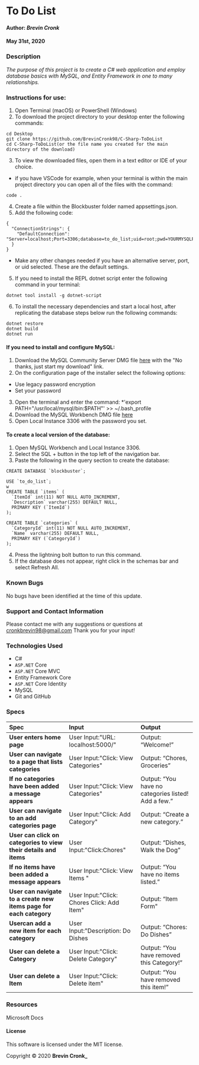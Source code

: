 # **To Do List**

#### Author: **_Brevin Cronk_**
#### May 31st, 2020



### Description

_The purpose of this project is to create a C# web application and employ database basics with MySQL, and Entity Framework in one to many relationships._

### Instructions for use:

1. Open Terminal (macOS) or PowerShell (Windows)
2. To download the project directory to your desktop enter the following commands:
```
cd Desktop
git clone https://github.com/BrevinCronk98/C-Sharp-ToDoList
cd C-Sharp-ToDoList(or the file name you created for the main directory of the download)
```
3. To view the downloaded files, open them in a text editor or IDE of your choice.
* if you have VSCode for example, when your terminal is within the main project directory you can open all of the files with the command:
```
code .
```
4. Create a file within the Blockbuster folder named appsettings.json.
5. Add the following code:
```
{
  "ConnectionStrings": {
    "DefaultConnection": "Server=localhost;Port=3306;database=to_do_list;uid=root;pwd=YOURMYSQLPASSWORDHERE;"
  }
}
```
* Make any other changes needed if you have an alternative server, port, or uid selected. These are the default settings.

5. If you need to install the REPL dotnet script enter the following command in your terminal: 
```
dotnet tool install -g dotnet-script
```
6. To install the necessary dependencies and start a local host, after replicating the database steps below run the following commands:
```
dotnet restore
dotnet build
dotnet run
```

#### If you need to install and configure MySQL:
1. Download the MySQL Community Server DMG file [here](https://dev.mysql.com/downloads/file/?id=484914) with the "No thanks, just start my download" link.
2. On the configuration page of the installer select the following options:
* Use legacy password encryption
* Set your password
3. Open the terminal and enter the command:
*'export PATH="/usr/local/mysql/bin:$PATH"' >> ~/.bash_profile
4. Download the MySQL Workbench DMG file [here](https://dev.mysql.com/downloads/file/?id=484391)
5. Open Local Instance 3306 with the password you set.

#### To create a local version of the database:
1. Open MySQL Workbench and Local Instance 3306.
2. Select the SQL + button in the top left of the navigation bar.
3. Paste the following in the query section to create the database:

```
CREATE DATABASE `blockbuster`;

USE `to_do_list`;
w
CREATE TABLE `items` (
  `ItemId` int(11) NOT NULL AUTO_INCREMENT,
  `Description` varchar(255) DEFAULT NULL,
  PRIMARY KEY (`ItemId`)
);

CREATE TABLE `categories` (
  `CategoryId` int(11) NOT NULL AUTO_INCREMENT,
  `Name` varchar(255) DEFAULT NULL,
  PRIMARY KEY (`CategoryId`)
);

```

4. Press the lightning bolt button to run this command.
5. If the database does not appear, right click in the schemas bar and select Refresh All.

### Known Bugs

No bugs have been identified at the time of this update.

### Support and Contact Information

Please contact me with any suggestions or questions at cronkbrevin98@gmail.com Thank you for your input!  

### Technologies Used

* C#
* `ASP.NET` Core
* `ASP.NET` Core MVC
* Entity Framework Core
* `ASP.NET` Core Identity
* MySQL
* Git and GitHub

### Specs
| Spec | Input | Output |
| :------------- | :------------- | :------------- |
| **User enters home page** | User Input:"URL: localhost:5000/" | Output: “Welcome!” |
| **User can navigate to a page that lists categories** | User Input:"Click: View Categories" | Output: “Chores, Groceries” |
| **If no categories have been added a message appears** | User Input:"Click: View Categories" | Output: “You have no categories listed! Add a few.” |
| **User can navigate to an add categories page** | User Input:"Click: Add Category" | Output: “Create a new category.” |
| **User can click on categories to view their details and items** | User Input:"Click:Chores" | Output: “Dishes, Walk the Dog” |
| **If no items have been added a message appears** | User Input:"Click: View Items " | Output: “You have no items listed.” |
| **User can navigate to a create new items page for each category** | User Input:"Click: Chores Click: Add Item" | Output: “Item Form" |
| **Usercan add a new item for each category** | User Input:"Description: Do Dishes | Output: “Chores: Do Dishes” |
| **User can delete a Category** | User Input:"Click: Delete Category" | Output: “You have removed this Category!” |
| **User can delete a Item** | User Input:"Click: Delete item" | Output: “You have removed this item!” |


<!-- &#9745; -->

### Resources
Microsoft Docs


#### License

This software is licensed under the MIT license.

Copyright © 2020 **Brevin Cronk_**
